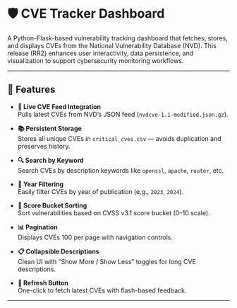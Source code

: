 # 🛡️ CVE Tracker Dashboard

A Python-Flask-based vulnerability tracking dashboard that fetches, stores, and displays CVEs from the National Vulnerability Database (NVD). This release (RR2) enhances user interactivity, data persistence, and visualization to support cybersecurity monitoring workflows.

---

## 🚀 Features

- **📡 Live CVE Feed Integration**  
  Pulls latest CVEs from NVD’s JSON feed (`nvdcve-1.1-modified.json.gz`).

- **📚 Persistent Storage**  
  Stores all unique CVEs in `critical_cves.csv` — avoids duplication and preserves history.

- **🔍 Search by Keyword**  
  Search CVEs by description keywords like `openssl`, `apache`, `router`, etc.

- **📅 Year Filtering**  
  Easily filter CVEs by year of publication (e.g., `2023`, `2024`).

- **🔢 Score Bucket Sorting**  
  Sort vulnerabilities based on CVSS v3.1 score bucket (0–10 scale).

- **📊 Pagination**  
  Displays CVEs 100 per page with navigation controls.

- **📋 Collapsible Descriptions**  
  Clean UI with “Show More / Show Less” toggles for long CVE descriptions.

- **🔄 Refresh Button**  
  One-click to fetch latest CVEs with flash-based feedback.

---

